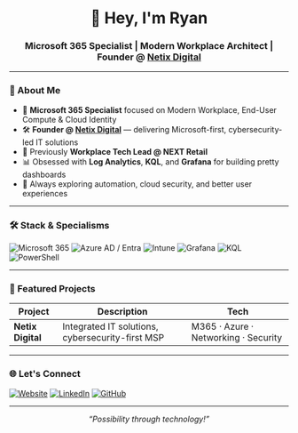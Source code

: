 <!-- Profile Header -->
<h1 align="center">👋 Hey, I'm Ryan</h1>
<h3 align="center">Microsoft 365 Specialist | Modern Workplace Architect | Founder @ <a href="https://netix.digital">Netix Digital</a></h3>

---

### 🚀 About Me
- 🧩 **Microsoft 365 Specialist** focused on Modern Workplace, End-User Compute & Cloud Identity
- 🛠 **Founder @ [Netix Digital](https://netix.digital)** — delivering Microsoft-first, cybersecurity-led IT solutions
- 🏢 Previously **Workplace Tech Lead @ NEXT Retail**
- 📊 Obsessed with **Log Analytics**, **KQL**, and **Grafana** for building pretty dashboards
- 🧠 Always exploring automation, cloud security, and better user experiences

---

### 🛠️ Stack & Specialisms
![Microsoft 365](https://img.shields.io/badge/Microsoft%20365-0078D4?style=for-the-badge&logo=microsoft&logoColor=white)
![Azure AD / Entra](https://img.shields.io/badge/Azure%20AD%20/Entra-0089D6?style=for-the-badge&logo=microsoftazure&logoColor=white)
![Intune](https://img.shields.io/badge/Microsoft%20Intune-0078D4?style=for-the-badge&logo=microsoft&logoColor=white)
![Grafana](https://img.shields.io/badge/Grafana-F46800?style=for-the-badge&logo=grafana&logoColor=white)
![KQL](https://img.shields.io/badge/Kusto%20Query%20Language-2C2C2C?style=for-the-badge&logo=azuredataexplorer&logoColor=white)
![PowerShell](https://img.shields.io/badge/PowerShell-5391FE?style=for-the-badge&logo=powershell&logoColor=white)

---

### 📌 Featured Projects
| Project | Description | Tech |
|--------|------------|------|
| **Netix Digital** | Integrated IT solutions, cybersecurity-first MSP | M365 · Azure · Networking · Security |

---

### 🌐 Let's Connect
[![Website](https://img.shields.io/badge/Website-272643?style=for-the-badge&logo=About.me&logoColor=white)](https://netix.digital)
[![LinkedIn](https://img.shields.io/badge/LinkedIn-0077B5?style=for-the-badge&logo=linkedin&logoColor=white)](https://www.linkedin.com/in/rynm/)
[![GitHub](https://img.shields.io/badge/GitHub-000000?style=for-the-badge&logo=github&logoColor=white)](https://github.com/n3tixrm)

---

<p align="center">
  <i>“Possibility through technology!”</i>
</p>
